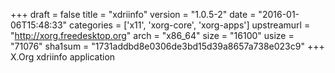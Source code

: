 +++
draft = false
title = "xdriinfo"
version = "1.0.5-2"
date = "2016-01-06T15:48:33"
categories = ['x11', 'xorg-core', 'xorg-apps']
upstreamurl = "http://xorg.freedesktop.org"
arch = "x86_64"
size = "16100"
usize = "71076"
sha1sum = "1731addbd8e0306de3bd15d39a8657a738e023c9"
+++
X.Org xdriinfo application